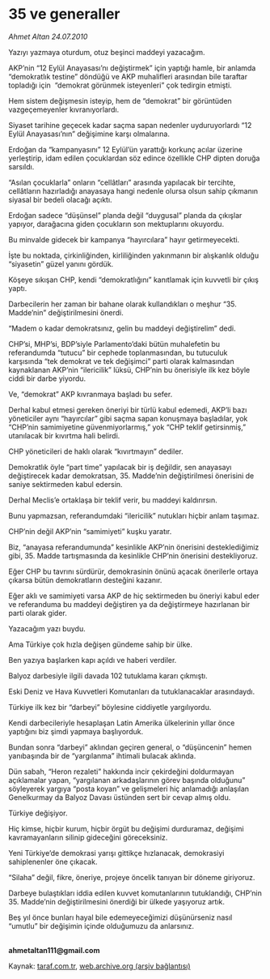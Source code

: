 # 35 ve generaller

*Ahmet Altan 24.07.2010*

<div class="yazi"><p>Yazıyı yazmaya oturdum, otuz beşinci maddeyi yazacağım.</p>
<p>AKP’nin “12 Eylül Anayasası’nı değiştirmek” için yaptığı hamle, bir anlamda “demokratlık testine” döndüğü ve AKP muhalifleri arasından bile taraftar topladığı için  “demokrat görünmek isteyenleri” çok tedirgin etmişti.</p>
<p>Hem sistem değişmesin isteyip, hem de “demokrat” bir görüntüden vazgeçemeyenler kıvranıyorlardı.</p>
<p>Siyaset tarihine geçecek kadar saçma sapan nedenler uyduruyorlardı “12 Eylül Anayasası’nın” değişimine karşı olmalarına.</p>
<p>Erdoğan da “kampanyasını” 12 Eylül’ün yarattığı korkunç acılar üzerine yerleştirip, idam edilen çocuklardan söz edince özellikle CHP dipten doruğa sarsıldı.</p>
<p>“Asılan çocuklarla” onların “cellâtları” arasında yapılacak bir tercihte, cellâtların hazırladığı anayasaya hangi nedenle olursa olsun sahip çıkmanın siyasal bir bedeli olacağı açıktı.</p>
<p>Erdoğan sadece “düşünsel” planda değil “duygusal” planda da çıkışlar yapıyor, darağacına giden çocukların son mektuplarını okuyordu.</p>
<p>Bu minvalde gidecek bir kampanya “hayırcılara” hayır getirmeyecekti.</p>
<p>İşte bu noktada, çirkinliğinden, kirliliğinden yakınmanın bir alışkanlık olduğu “siyasetin” güzel yanını gördük.</p>
<p>Köşeye sıkışan CHP, kendi “demokratlığını” kanıtlamak için kuvvetli bir çıkış yaptı.</p>
<p>Darbecilerin her zaman bir bahane olarak kullandıkları o meşhur “35. Madde’nin” değiştirilmesini önerdi.</p>
<p>“Madem o kadar demokratsınız, gelin bu maddeyi değiştirelim” dedi.</p>
<p>CHP’si, MHP’si, BDP’siyle Parlamento’daki bütün muhalefetin bu referandumda “tutucu” bir cephede toplanmasından, bu tutuculuk karşısında “tek demokrat ve tek değişimci” parti olarak kalmasından kaynaklanan AKP’nin “ilericilik” lüksü, CHP’nin bu önerisiyle ilk kez böyle ciddi bir darbe yiyordu.</p>
<p>Ve, “demokrat” AKP kıvranmaya başladı bu sefer.</p>
<p>Derhal kabul etmesi gereken öneriyi bir türlü kabul edemedi, AKP’li bazı yöneticiler aynı “hayırcılar” gibi saçma sapan konuşmaya başladılar, yok “CHP’nin samimiyetine güvenmiyorlarmış,” yok “CHP teklif getirsinmiş,” utanılacak bir kıvırtma hali belirdi.</p>
<p>CHP yöneticileri de haklı olarak “kıvırtmayın” dediler.</p>
<p>Demokratlık öyle “part time” yapılacak bir iş değildir, sen anayasayı değiştirecek kadar demokratsan, 35. Madde’nin değiştirilmesi önerisini de saniye sektirmeden kabul edersin.</p>
<p>Derhal Meclis’e ortaklaşa bir teklif verir, bu maddeyi kaldırırsın.</p>
<p>Bunu yapmazsan, referandumdaki “ilericilik” nutukları hiçbir anlam taşımaz.</p>
<p>CHP’nin değil AKP’nin “samimiyeti” kuşku yaratır.</p>
<p>Biz, “anayasa referandumunda” kesinlikle AKP’nin önerisini desteklediğimiz gibi, 35. Madde tartışmasında da kesinlikle CHP’nin önerisini destekliyoruz.</p>
<p>Eğer CHP bu tavrını sürdürür, demokrasinin önünü açacak önerilerle ortaya çıkarsa bütün demokratların desteğini kazanır.</p>
<p>Eğer aklı ve samimiyeti varsa AKP de hiç sektirmeden bu öneriyi kabul eder ve referanduma bu maddeyi değiştiren ya da değiştirmeye hazırlanan bir parti olarak gider.</p>
<p>Yazacağım yazı buydu.</p>
<p>Ama Türkiye çok hızla değişen gündeme sahip bir ülke.</p>
<p>Ben yazıya başlarken kapı açıldı ve haberi verdiler.</p>
<p>Balyoz darbesiyle ilgili davada 102 tutuklama kararı çıkmıştı.</p>
<p>Eski Deniz ve Hava Kuvvetleri Komutanları da tutuklanacaklar arasındaydı.</p>
<p>Türkiye ilk kez bir “darbeyi” böylesine ciddiyetle yargılıyordu.</p>
<p>Kendi darbecileriyle hesaplaşan Latin Amerika ülkelerinin yıllar önce yaptığını biz şimdi yapmaya başlıyorduk.</p>
<p>Bundan sonra “darbeyi” aklından geçiren general, o “düşüncenin” hemen yanıbaşında bir de “yargılanma” ihtimali bulacak aklında.</p>
<p>Dün sabah, “Heron rezaleti” hakkında incir çekirdeğini doldurmayan açıklamalar yapan, “yargılanan arkadaşlarının görev başında olduğunu” söyleyerek yargıya “posta koyan” ve gelişmeleri hiç anlamadığı anlaşılan Genelkurmay da Balyoz Davası üstünden sert bir cevap almış oldu.</p>
<p>Türkiye değişiyor.</p>
<p>Hiç kimse, hiçbir kurum, hiçbir örgüt bu değişimi durduramaz, değişimi kavramayanların silinip gideceğini göreceksiniz.</p>
<p>Yeni Türkiye’de demokrasi yarışı gittikçe hızlanacak, demokrasiyi sahiplenenler öne çıkacak.</p>
<p>“Silaha” değil, fikre, öneriye, projeye öncelik tanıyan bir döneme giriyoruz.</p>
<p>Darbeye bulaştıkları iddia edilen kuvvet komutanlarının tutuklandığı, CHP’nin 35. Madde’nin değiştirilmesini önerdiği bir ülkede yaşıyoruz artık.</p>
<p>Beş yıl önce bunları hayal bile edemeyeceğimizi düşünürseniz nasıl “umutlu” bir değişimin içinde olduğumuzu da anlarsınız.</p>
<p><b><br/>ahmetaltan111@gmail.com</b></p></div>

Kaynak: [taraf.com.tr](http://www.taraf.com.tr:80/ahmet-altan/makale-35-ve-generaller.htm), [web.archive.org (arşiv bağlantısı)](http://web.archive.org/web/20100727021952/http://www.taraf.com.tr:80/ahmet-altan/makale-35-ve-generaller.htm)
